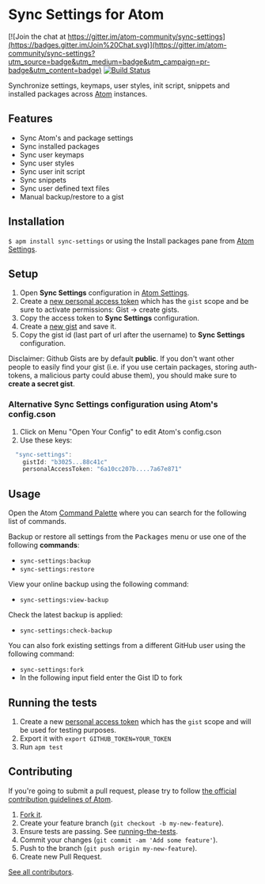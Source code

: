 # Sync Settings for Atom

[![Join the chat at https://gitter.im/atom-community/sync-settings](https://badges.gitter.im/Join%20Chat.svg)](https://gitter.im/atom-community/sync-settings?utm_source=badge&utm_medium=badge&utm_campaign=pr-badge&utm_content=badge)
[![Build Status](https://travis-ci.org/atom-community/sync-settings.svg?branch=master)](https://travis-ci.org/atom-community/sync-settings)

Synchronize settings, keymaps, user styles, init script, snippets and installed packages across [Atom](http://atom.io) instances.

## Features
* Sync Atom's and package settings
* Sync installed packages
* Sync user keymaps
* Sync user styles
* Sync user init script
* Sync snippets
* Sync user defined text files
* Manual backup/restore to a gist

## Installation

`$ apm install sync-settings` or using the Install packages pane from [Atom Settings](atom://config).

## Setup

1. Open **Sync Settings** configuration in [Atom Settings](atom://config).
2. Create a [new personal access token](https://github.com/settings/tokens/new) which has the `gist` scope and be sure to activate permissions: Gist -> create gists.
3. Copy the access token to **Sync Settings** configuration.
4. Create a [new gist](https://gist.github.com/) and save it.
5. Copy the gist id (last part of url after the username) to **Sync Settings** configuration.

Disclaimer: Github Gists are by default **public**. If you don't want other people to easily find your gist (i.e. if you use certain packages, storing auth-tokens, a malicious party could abuse them), you should make sure to **create a secret gist**.

### Alternative **Sync Settings** configuration using Atom's config.cson

1. Click on Menu "Open Your Config" to edit Atom's config.cson
2. Use these keys:

```js
  "sync-settings":
    gistId: "b3025...88c41c"
    personalAccessToken: "6a10cc207b....7a67e871"
```

## Usage

Open the Atom [Command Palette](https://github.com/atom/command-palette) where you can search for the following list of commands.

Backup or restore all settings from the <kbd>Packages</kbd> menu or use one of the following **commands**:
* `sync-settings:backup`
* `sync-settings:restore`

View your online backup using the following command:
* `sync-settings:view-backup`

Check the latest backup is applied:
* `sync-settings:check-backup`

You can also fork existing settings from a different GitHub user using the following command:
* `sync-settings:fork`
* In the following input field enter the Gist ID to fork

## Running the tests

1. Create a new [personal access token](https://github.com/settings/tokens/new) which has the `gist` scope and will be used for testing purposes.
2. Export it with `export GITHUB_TOKEN=YOUR_TOKEN`
3. Run `apm test`

## Contributing

If you're going to submit a pull request, please try to follow
[the official contribution guidelines of Atom](https://atom.io/docs/latest/contributing).

1. [Fork it](https://github.com/atom-community/sync-settings/).
2. Create your feature branch (`git checkout -b my-new-feature`).
3. Ensure tests are passing. See [running-the-tests](https://github.com/atom-community/sync-settings#running-the-tests).
4. Commit your changes (`git commit -am 'Add some feature'`).
5. Push to the branch (`git push origin my-new-feature`).
6. Create new Pull Request.

[See all contributors](https://github.com/atom-community/sync-settings/graphs/contributors).
